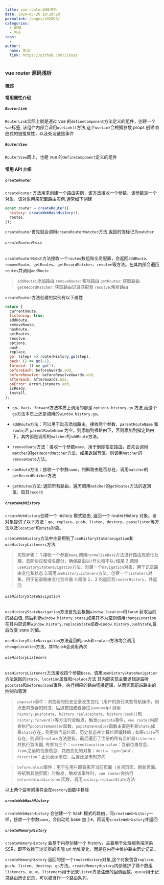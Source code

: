 ```yaml
---
title: vue-router源码浅析
date: 2024-05-20 10:29:28
permalink: /pages/a92093/
categories:
  - 前端
  - Vue
tags:
  -
author:
  name: 东流
  link: https://github.com/Jinuss
---
```


### vue router 源码浅析

#### 概述

#### 常用属性介绍

##### `RouterLink`

`RouterLink`实际上就是通过 vue 的`defineComponent`方法定义的组件，创建一个`<a>`标签, 该组件内部会调用`useLink()`方法,这个`useLink`会根据参数 props 创建响应式的链接属性，以及处理链接事件

##### `RouterView`

`RouterView`同上，也是 vue 的`defineComponent`定义的组件

#### 常用 API 介绍

##### `createRouter`

`createRouter` 方法用来创建一个路由实例，该方法接收一个参数，该参数是一个对象，该对象用来配置路由实例,通常如下创建

```js
const router = createRouter({
  history: createWebHashHistory(),
  routes,
});
```

`createRouter`首先就会调用`createRouterMatcher`方法,返回的值标记为`matcher`

###### `createRouterMatch`

`createRouterMatch`方法接收一个`routes`数组和全局配置，会返回`addRoute`、`removeRoute`、`getRoutes`、`getRecordMatcher`、`resolve`等方法。在其内部会遍历`routes`并调用`addRoute`

> `addRoute`: 添加路由
> `removeRoute`: 移除路由
> `getRoutes`: 获取路由
> `getRecordMatcher`: 获取路由记录匹配器
> `resolve`:解析路由

`createRouter`方法创建的实例有以下属性

```js
return {
  currentRoute,
  listening: true,
  addRoute,
  removeRoute,
  hasRoute,
  getRoutes,
  resolve,
  options,
  push,
  replace,
  go: (step) => routerHistory.go(step),
  back: () => go(-1),
  forward: () => go(1),
  beforeEach: beforeGuards.add,
  beforeResolve: beforeResolveGuards.add,
  afterEach: afterGuards.add,
  onError: errorListeners.add,
  isReady,
  install,
};
```

- `go`、`back`、`forward`方法本质上调用的都是 `options.history.go` 方法,而这个`go`方法本质上还是调用的`window.history.go`。

- `addRoute`方法：可以用于动态添加路由，接收两个参数，`parentRouteName` 和 `route`;若 `parentRouteName` 为空，则添加到根路由下，否则添加到指定路由下。其内部是调用的`matcher`的`addRoute`方法。

- `removeRoute`方法：接收一个参数`name`，用于删除指定路由。首先会调用`matcher`的`getRecordMatcher`方法，如果返回有值，则调用`matcher`的`removeRoute`方法。
- `hasRoute`方法：接收一个参数`name`，判断路由是否存在，调用`matcher`的`getRecordMatcher`方法
- `getRoutes`方法: 返回所有路由，遍历调用`matcher`的`getRoutes`方法的返回值，取其`record`

##### `createWebHistory`

`createWebHistory`创建一个 history 模式路由, 返回一个 routerHistory 对象。该对象提供了以下方法：`go`、`replace`、`push`、`listen`、`destory`、`pauselisten`等方法以及`location`和`state`对象。

`createWebHistory`方法中主要用到了`useHistoryStatenavigation`和`useHistoryListeners`方法.

> 实现步骤： 1.接收一个参数`base`,调用`normalizeBase`方法进行路由规范化处理，去除协议和域名部分，确保路由以`/`开头和不以`/`结尾 2.调用`useHistoryStatenavigation`方法，创建一个`navigation`对象，用于记录路由变化和状态 3.调用`useHistoryListeners`方法，创建一个`listeners`对象，用于记录路由变化监听器 4.赋值 2、3 的返回给`routerHistory`，并返回

###### `useHistoryStateNavigation`

`useHistoryStateNavigation`方法首先会根据`window.location`和 base 获取当前的路由值, 然后判断`window.history.state`,如果其不为空则调用`changeLocation`在其内部调用`window.history.replaceState`或者`window.history.pushState`,最后改变 state 的值。

`useHistoryStateNavigation`方法返回的`push`和`replace`方法均会调用`changeLocation`方法，其中`push`会调用两次

###### `useHistoryListeners`

`useHistoryListeners`方法接收四个参数`base`、调用`useHistoryStateNavigation`方法返回的`state`、`location`属性和`replace`方法
其内部实现主要逻辑是监听`popstate`和`beforeunload`事件，执行相应的路由切换逻辑，从而实现前端路由的控制和管理

> `popstate`事件：浏览器的历史记录发生变化（用户的执行某些导航操作，如点击浏览器的前进、后退按钮或者通过 javascript 调用`history.pushState`、`history.replaceState`、`history.back()`和`history.forward()`等方法时会触发，触发`popstate`事件，`vue router`内部会执行`popStateHandler`函数，`popStateHandler`函数主要是判断`state`,如果`state`存在，则更新当前位置、历史状态并计算位置偏移值；如果`state`不存在，则调用`replace`方法更新。最后遍历了注册的所有监听器`listeners`并执行监听器, 传参为三个：`currentLocation.value`：当前位置信息、`from`:之前的位置信息、路由变化的对象：`delta`、`type`:'pop'、`direction`：正负表示前进、后退还是未知方向

> `beforeunload`事件：用于在用户即将离开当前页面（关闭页面、刷新页面、导航到其他页面）时触发，触发该事件时，`vue router`会执行`beforeUnloadListener`函数，调用`history.replaceState`方法

以上两个监听的事件会在`destory`函数中移除

##### `createWebHashHistory`

`createWebHashHistory` 会创建一个 hash 模式的路由，同`createWebHistory`一样，接收一个参数`base`，会自动给 base 加上`#`，再调用`createWebHistory`并返回

##### `createMemoryHistory`

`createMemoryHistory` 会基于内存创建一个 history，主要用于处理服务端渲染 SSR，即不依赖于浏览器的实际 url 地址变化，而是在内存中维护路由历史记录。

`createMemoryHistory` 返回的是一个`routerHistory`对象,这个对象包含`replace`、`push`、`listen`、`destroy`、`go`方法。`createMemoryHistory`内部维护了两个数组`listeners`、`quue`，`listeners`用于记录`listen`方法注册的回调函数，`queue`用于记录路由历史记录，可以被当作一个路由队列。
